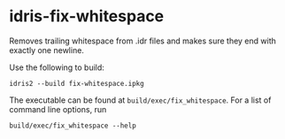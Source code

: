 # idris-fix-whitespace
Removes trailing whitespace from .idr files and makes sure they
end with exactly one newline.

Use the following to build:

```
idris2 --build fix-whitespace.ipkg
```

The executable can be found at `build/exec/fix_whitespace`. For a list of
command line options, run

```
build/exec/fix_whitespace --help
```
